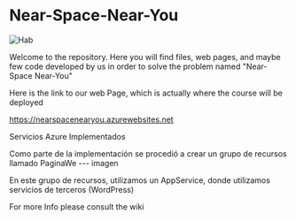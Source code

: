 # Near-Space-Near-You


![Hab](https://user-images.githubusercontent.com/62320033/135781299-c9b4b966-f426-4363-91bf-e51f54cd7d6b.jpg)

Welcome to the repository. Here you will find files, web pages, and maybe few code developed by us in order to solve the problem named "Near-Space Near-You"

Here is the link to our web Page, which is actually where the course will be deployed 

https://nearspacenearyou.azurewebsites.net

Servicios Azure Implementados

Como parte de la implementación se procedió a crear un grupo de recursos llamado PaginaWe  --- imagen

En este grupo de recursos, utilizamos un AppService, donde utilizamos servicios de terceros (WordPress)

For more Info please consult the wiki
